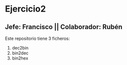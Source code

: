 # Ejercicio2
 ## Jefe: Francisco || Colaborador: Rubén
Este repositorio tiene 3 ficheros: 
1. dec2bin
2. bin2dec
3. bin2hex

